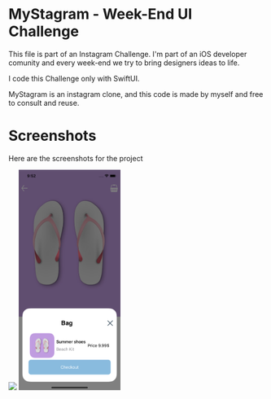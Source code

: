 # MyStagram - Week-End UI Challenge

This file is part of an Instagram Challenge. I'm part of an iOS developer comunity and every week-end we try to bring designers ideas to life.

I code this Challenge only with SwiftUI.

MyStagram is an instagram clone, and this code is made by myself and free to consult and reuse.  


# Screenshots

Here are the screenshots for the project 

<img src="screenshot/image1.png" width="200" >
<img src="screenshots/image2.png" width="200" >
